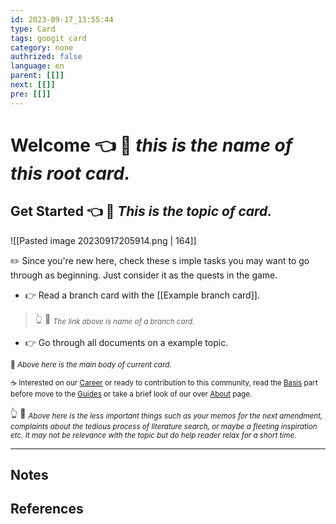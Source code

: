 ```yaml
---
id: 2023-09-17_13:55:44
type: Card
tags: googit card
category: none
authrized: false
language: en
parent: [[]]
next: [[]]
pre: [[]]
---
```

# Welcome 👈 👀 _this is the name of this root card._

## Get Started  👈 👀 _This is the topic of card._

<span class="float-left mr-2.5">![[Pasted image 20230917205914.png | 164]]</span>

✏️ Since you're new here, check these s
imple tasks you may want to go through as beginning. Just consider it as the quests in the game.

- 👉 Read a branch card with the [[Example branch card]].
> 👆 👀 <sub>_The link above is name of a branch card._<sub>
- 👉 Go through all documents on a example topic.

<sub>👀 _Above here is the main body of current card._<sub>

<sub>☕ Interested on our [Career](app://obsidian.md/Career) or ready to contribution to this community, read the [Basis](app://obsidian.md/Basis) part before move to the [Guides](app://obsidian.md/Guides) or take a brief look of our over [About](app://obsidian.md/about%20the%20googit%20comminity) page.<sub>

👆 👀 <sub>_Above here is the less important things such as  your memos for the next amendment, complaints about the tedious process of literature search, or maybe a fleeting inspiration etc. It may not be relevance with the topic but do help reader relax for a short time._<sub>


---

## Notes

## References